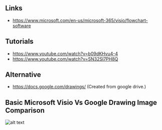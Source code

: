 ## Links
- https://www.microsoft.com/en-us/microsoft-365/visio/flowchart-software

## Tutorials
- https://www.youtube.com/watch?v=b09dKHvu4-4
- https://www.youtube.com/watch?v=SN32Sl7PH8Q

## Alternative
- https://docs.google.com/drawings/ (Created from google drive.)

## Basic Microsoft Visio Vs Google Drawing Image Comparison
![alt text](http://url/to/img.png)
